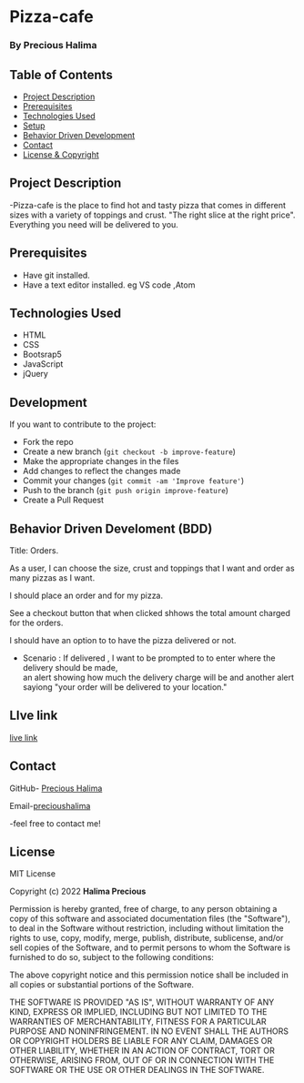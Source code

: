 # Pizza-cafe
### By Precious Halima

## Table of Contents
*  [Project Description](#project-description)
* [Prerequisites](#prerequisites)
* [Technologies Used](#technologies-used)
* [Setup](#setup)
* [Behavior Driven Development](#BDD)
* [Contact](#contact)
* [License & Copyright](#License)

## Project Description
-Pizza-cafe is the place to find hot and tasty pizza that comes in different sizes with  a variety of toppings and crust.
"The right slice at the right price".
Everything you need will be delivered to you.

## Prerequisites
- Have git installed.
- Have a text editor installed. eg VS code ,Atom

## Technologies Used
- HTML
- CSS 
- Bootsrap5
- JavaScript
- jQuery

## Development
If you want to contribute to the project:
- Fork the repo
- Create a new branch (`git checkout -b improve-feature`)
- Make the appropriate changes in the files
- Add changes to reflect the changes made
- Commit your changes (`git commit -am 'Improve feature'`)
- Push to the branch (`git push origin improve-feature`)
- Create a Pull Request 


## Behavior Driven Develoment (BDD)
Title: Orders.

As a user,
I can choose the size, crust and toppings that I want and order as many pizzas as I want.

I should place an order and for my pizza.

See a checkout button that when clicked shhows the total amount charged for the orders.

I should have an option to to have the pizza delivered or not.

* Scenario : If delivered , I want to be prompted to to enter where the delivery should be made,<br>
an alert showing how much the delivery charge will be and another alert sayiong "your order will be delivered to your location." 

## LIve link
[live link]()

## Contact
GitHub- [Precious Halima](https://github.com/halimaprecious) 

Email-[precioushalima](halimaprecious3@gmail.com)

-feel free to contact me!

 ## License 
MIT License

Copyright (c) 2022  **Halima Precious**

Permission is hereby granted, free of charge, to any person obtaining a copy of this software and associated documentation files (the "Software"), to deal in the Software without restriction, including without limitation the rights to use, copy, modify, merge, publish, distribute, sublicense, and/or sell copies of the Software, and to permit persons to whom the Software is furnished to do so, subject to the following conditions:

The above copyright notice and this permission notice shall be included in all copies or substantial portions of the Software.

THE SOFTWARE IS PROVIDED "AS IS", WITHOUT WARRANTY OF ANY KIND, EXPRESS OR IMPLIED, INCLUDING BUT NOT LIMITED TO THE WARRANTIES OF MERCHANTABILITY, FITNESS FOR A PARTICULAR PURPOSE AND NONINFRINGEMENT. IN NO EVENT SHALL THE AUTHORS OR COPYRIGHT HOLDERS BE LIABLE FOR ANY CLAIM, DAMAGES OR OTHER LIABILITY, WHETHER IN AN ACTION OF CONTRACT, TORT OR OTHERWISE, ARISING FROM, OUT OF OR IN CONNECTION WITH THE SOFTWARE OR THE USE OR OTHER DEALINGS IN THE SOFTWARE.
